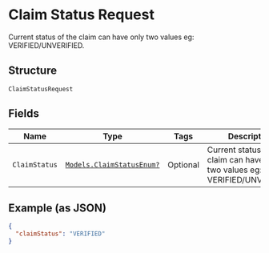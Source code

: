 
# Claim Status Request

Current status of the claim can have only two values eg: VERIFIED/UNVERIFIED.

## Structure

`ClaimStatusRequest`

## Fields

| Name | Type | Tags | Description |
|  --- | --- | --- | --- |
| `ClaimStatus` | [`Models.ClaimStatusEnum?`](../../doc/models/claim-status-enum.md) | Optional | Current status of the claim can have only two values eg: VERIFIED/UNVERIFIED. |

## Example (as JSON)

```json
{
  "claimStatus": "VERIFIED"
}
```


